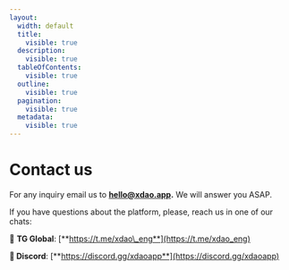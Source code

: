 ```yaml
---
layout:
  width: default
  title:
    visible: true
  description:
    visible: true
  tableOfContents:
    visible: true
  outline:
    visible: true
  pagination:
    visible: true
  metadata:
    visible: true
---
```


# Contact us

For any inquiry email us to **hello@xdao.app.** We will answer you ASAP.

If you have questions about the platform, please, reach us in one of our chats:

📲 **TG Global**: [**https://t.me/xdao\_eng**](https://t.me/xdao_eng)

**📲 Discord**: [**https://discord.gg/xdaoapp**](https://discord.gg/xdaoapp)
